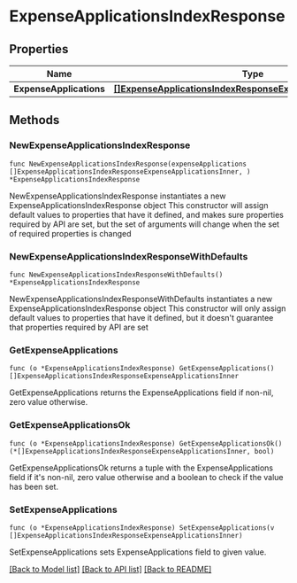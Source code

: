 # ExpenseApplicationsIndexResponse

## Properties

Name | Type | Description | Notes
------------ | ------------- | ------------- | -------------
**ExpenseApplications** | [**[]ExpenseApplicationsIndexResponseExpenseApplicationsInner**](ExpenseApplicationsIndexResponseExpenseApplicationsInner.md) |  | 

## Methods

### NewExpenseApplicationsIndexResponse

`func NewExpenseApplicationsIndexResponse(expenseApplications []ExpenseApplicationsIndexResponseExpenseApplicationsInner, ) *ExpenseApplicationsIndexResponse`

NewExpenseApplicationsIndexResponse instantiates a new ExpenseApplicationsIndexResponse object
This constructor will assign default values to properties that have it defined,
and makes sure properties required by API are set, but the set of arguments
will change when the set of required properties is changed

### NewExpenseApplicationsIndexResponseWithDefaults

`func NewExpenseApplicationsIndexResponseWithDefaults() *ExpenseApplicationsIndexResponse`

NewExpenseApplicationsIndexResponseWithDefaults instantiates a new ExpenseApplicationsIndexResponse object
This constructor will only assign default values to properties that have it defined,
but it doesn't guarantee that properties required by API are set

### GetExpenseApplications

`func (o *ExpenseApplicationsIndexResponse) GetExpenseApplications() []ExpenseApplicationsIndexResponseExpenseApplicationsInner`

GetExpenseApplications returns the ExpenseApplications field if non-nil, zero value otherwise.

### GetExpenseApplicationsOk

`func (o *ExpenseApplicationsIndexResponse) GetExpenseApplicationsOk() (*[]ExpenseApplicationsIndexResponseExpenseApplicationsInner, bool)`

GetExpenseApplicationsOk returns a tuple with the ExpenseApplications field if it's non-nil, zero value otherwise
and a boolean to check if the value has been set.

### SetExpenseApplications

`func (o *ExpenseApplicationsIndexResponse) SetExpenseApplications(v []ExpenseApplicationsIndexResponseExpenseApplicationsInner)`

SetExpenseApplications sets ExpenseApplications field to given value.



[[Back to Model list]](../README.md#documentation-for-models) [[Back to API list]](../README.md#documentation-for-api-endpoints) [[Back to README]](../README.md)


